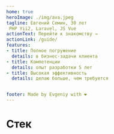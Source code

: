 ```yaml
---
home: true
heroImage: ./img/ava.jpeg
tagline: Евгений Семин, 30 лет
 PHP Yii2, Laravel, JS Vue
actionText: Перейти к знакомству →
actionLink: /guide/
features:
- title: Полное погружение
  details: в бизнес-задачи клиента
- title: Компетенции
  details: опыт разработки 5 лет
- title: Высокая эффективность
  details: делаю больше, чем требуется


footer: Made by Evgeniy with ❤️
---
```


# Стек
